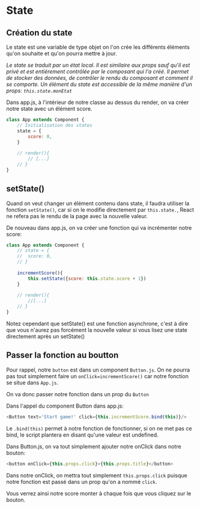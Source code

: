 # State

## Création du state

Le state est une variable de type objet on l'on crée les différents éléments qu'on souhaite et qu'on pourra mettre à jour. 

_Le state se traduit par un état local. Il est similaire aux props sauf qu'il est privé et est entièrement contrôlée par le composant qui l'a créé. Il permet de stocker des données, de contrôler le rendu du composant et comment il se comporte. Un élément du state est accessible de la même manière d'un props: `this.state.monEtat`_

Dans app.js, à l'intérieur de notre classe au dessus du render, on va créer notre state avec un élément score.

```js
class App extends Component {
	// Initialisation des states
  	state = {
    	score: 0,
	}
	
	// render(){
		// [...]
	// }
}
```



## setState()

Quand on veut changer un élément contenu dans state, il faudra utiliser la fonction `setState()`, car si on le modifie directement par `this.state.`, React ne refera pas le rendu de la page avec la nouvelle valeur.



De nouveau dans app.js, on va créer une fonction qui va incrémenter notre score:

```js
class App extends Component {
	// state = {
	//	score: 0,
	// }
	
	incrementScore(){
		this.setState({score: this.state.score + 1})
	}
	
	// render(){
		//[...]
	// }
}
```

Notez cependant que setState() est une fonction asynchrone, c'est à dire que vous n'aurez pas forcément la nouvelle valeur si vous lisez une state directement après un setState()



## Passer la fonction au boutton

Pour rappel, notre `button` est dans un component `Button.js`. On ne pourra pas tout simplement faire un `onClick=incrementScore()` car notre fonction se situe dans `App.js`.

On va donc passer notre fonction dans un prop du `Button`

Dans l'appel du component Button dans app.js:

```js
<Button text='Start game!' click={this.incrementScore.bind(this)}/>
```

Le `.bind(this)` permet à notre fonction de fonctionner, si on ne met pas ce bind, le script plantera en disant qu'une  valeur est undefined.

Dans Button.js, on va tout simplement ajouter notre onClick dans notre bouton:

```js
<button onClick={this.props.click}>{this.props.title}</button>
```

Dans notre onClick, on mettra tout simplement `this.props.click` puisque notre fonction est passé dans un prop qu'on a nommé `click`.



Vous verrez ainsi notre score monter à chaque fois que vous cliquez sur le bouton.